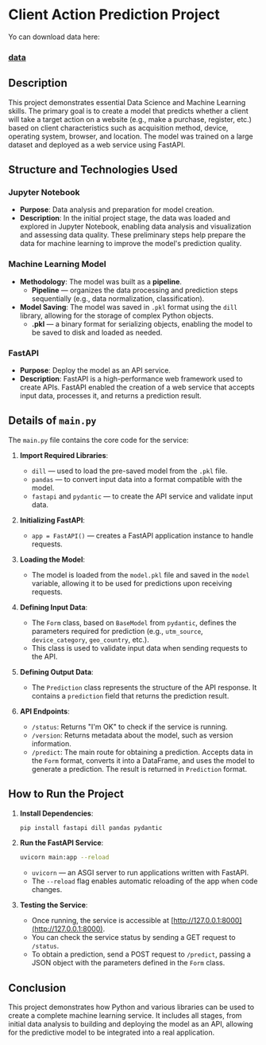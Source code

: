 # Client Action Prediction Project

Yo can download data here:
### [data]([https://drive.google.com/drive/folders/1-pwcPyKBsz49qDfn42VHirtutonfr_Mt?usp=sharing](https://drive.google.com/drive/folders/1qfLdx52zPDkdnPmhy3w3cttdbcXk9H-r?usp=sharing))

## Description

This project demonstrates essential Data Science and Machine Learning skills. The primary goal is to create a model that predicts whether a client will take a target action on a website (e.g., make a purchase, register, etc.) based on client characteristics such as acquisition method, device, operating system, browser, and location. The model was trained on a large dataset and deployed as a web service using FastAPI.

## Structure and Technologies Used

### Jupyter Notebook

- **Purpose**: Data analysis and preparation for model creation.
- **Description**: In the initial project stage, the data was loaded and explored in Jupyter Notebook, enabling data analysis and visualization and assessing data quality. These preliminary steps help prepare the data for machine learning to improve the model's prediction quality.

### Machine Learning Model

- **Methodology**: The model was built as a **pipeline**.
  - **Pipeline** — organizes the data processing and prediction steps sequentially (e.g., data normalization, classification).
- **Model Saving**: The model was saved in `.pkl` format using the `dill` library, allowing for the storage of complex Python objects.
  - **.pkl** — a binary format for serializing objects, enabling the model to be saved to disk and loaded as needed.

### FastAPI

- **Purpose**: Deploy the model as an API service.
- **Description**: FastAPI is a high-performance web framework used to create APIs. FastAPI enabled the creation of a web service that accepts input data, processes it, and returns a prediction result.

## Details of `main.py`

The `main.py` file contains the core code for the service:

1. **Import Required Libraries**:
    - `dill` — used to load the pre-saved model from the `.pkl` file.
    - `pandas` — to convert input data into a format compatible with the model.
    - `fastapi` and `pydantic` — to create the API service and validate input data.

2. **Initializing FastAPI**:
    - `app = FastAPI()` — creates a FastAPI application instance to handle requests.

3. **Loading the Model**:
    - The model is loaded from the `model.pkl` file and saved in the `model` variable, allowing it to be used for predictions upon receiving requests.

4. **Defining Input Data**:
    - The `Form` class, based on `BaseModel` from `pydantic`, defines the parameters required for prediction (e.g., `utm_source`, `device_category`, `geo_country`, etc.).
    - This class is used to validate input data when sending requests to the API.

5. **Defining Output Data**:
    - The `Prediction` class represents the structure of the API response. It contains a `prediction` field that returns the prediction result.

6. **API Endpoints**:
    - `/status`: Returns "I'm OK" to check if the service is running.
    - `/version`: Returns metadata about the model, such as version information.
    - `/predict`: The main route for obtaining a prediction. Accepts data in the `Form` format, converts it into a DataFrame, and uses the model to generate a prediction. The result is returned in `Prediction` format.

## How to Run the Project

1. **Install Dependencies**:
    ```bash
    pip install fastapi dill pandas pydantic
    ```

2. **Run the FastAPI Service**:
    ```bash
    uvicorn main:app --reload
    ```
   - `uvicorn` — an ASGI server to run applications written with FastAPI.
   - The `--reload` flag enables automatic reloading of the app when code changes.

3. **Testing the Service**:
   - Once running, the service is accessible at [http://127.0.0.1:8000](http://127.0.0.1:8000).
   - You can check the service status by sending a GET request to `/status`.
   - To obtain a prediction, send a POST request to `/predict`, passing a JSON object with the parameters defined in the `Form` class.

## Conclusion

This project demonstrates how Python and various libraries can be used to create a complete machine learning service. It includes all stages, from initial data analysis to building and deploying the model as an API, allowing for the predictive model to be integrated into a real application.
